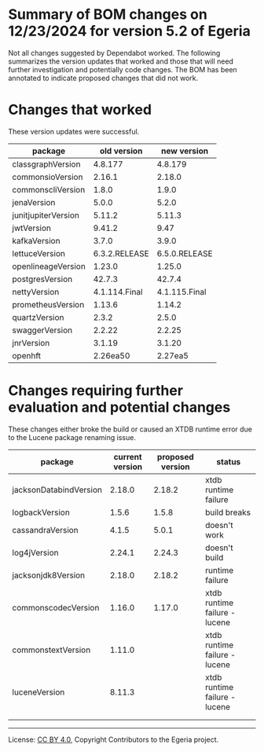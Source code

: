 <!-- SPDX-License-Identifier: CC-BY-4.0 -->
<!-- Copyright Contributors to the Egeria project. -->


# Summary of BOM changes on 12/23/2024 for version 5.2 of Egeria
Not all changes suggested by Dependabot worked. The following summarizes the 
version updates that worked and those that will need further investigation and potentially code changes.
The BOM has been annotated to indicate proposed changes that did not work.

# Changes that worked
These version updates were successful.

| package                  | old version | new version     |
|--------------------------|-------------|-----------------| 
|  classgraphVersion       | 4.8.177       | 4.8.179     | 
|  commonsioVersion        | 2.16.1       | 2.18.0       | 
|   commonscliVersion    | 1.8.0           | 1.9.0      |
|   jenaVersion      | 5.0.0         | 5.2.0         |    
|   junitjupiterVersion    | 5.11.2        | 5.11.3   |   
|   jwtVersion      | 9.41.2        | 9.47          |   
|   kafkaVersion      | 3.7.0         | 3.9.0         |
|   lettuceVersion      | 6.3.2.RELEASE | 6.5.0.RELEASE |   
|    openlineageVersion      | 1.23.0        | 1.25.0    |   
|    postgresVersion     | 42.7.3        | 42.7.4        |  
|   nettyVersion      | 4.1.114.Final | 4.1.115.Final |   
|   prometheusVersion      | 1.13.6        | 1.14.2        |   
|   quartzVersion      | 2.3.2         | 2.5.0         |   
|  swaggerVersion       | 2.2.22        | 2.2.25        |   
|  jnrVersion       | 3.1.19        | 3.1.20        |   
| openhft | 2.26ea50 | 2.27ea5 | 


# Changes requiring further evaluation and potential changes
These changes either broke the build or caused an XTDB runtime error due to the Lucene
package renaming issue.

| package                | current version | proposed version | status                         |
|------------------------|-----------------|------------------|--------------------------------|
| jacksonDatabindVersion | 2.18.0          | 2.18.2           | xtdb runtime failure           |
| logbackVersion         | 1.5.6           | 1.5.8            | build breaks                   |
| cassandraVersion       | 4.1.5           | 5.0.1            | doesn't work                   |
| log4jVersion           | 2.24.1          | 2.24.3           | doesn't build                  |  
| jacksonjdk8Version     | 2.18.0          | 2.18.2           | runtime failure                |
| commonscodecVersion    | 1.16.0          | 1.17.0           | xtdb runtime failure - lucene  |
| commonstextVersion     | 1.11.0          |                  | xtdb runtime failure - lucene  |
| luceneVersion          | 8.11.3          |                  | xtdb runtime failure - lucene  |
|                        |                 |                  |                                |
|                        |                 |                  |                                |

----
License: [CC BY 4.0](https://creativecommons.org/licenses/by/4.0/),
Copyright Contributors to the Egeria project.